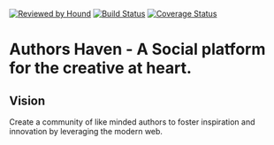 [![Reviewed by Hound](https://img.shields.io/badge/Reviewed_by-Hound-8E64B0.svg)](https://houndci.com)
[![Build Status](https://travis-ci.com/TheDrizzyWay/forsetti-ah-backend.svg?branch=master)](https://travis-ci.com/TheDrizzyWay/forsetti-ah-backend)
[![Coverage Status](https://coveralls.io/repos/github/TheDrizzyWay/forsetti-ah-backend/badge.svg?branch=master)](https://coveralls.io/github/TheDrizzyWay/forsetti-ah-backend?branch=master)

Authors Haven - A Social platform for the creative at heart.
=======

## Vision
Create a community of like minded authors to foster inspiration and innovation
by leveraging the modern web.
